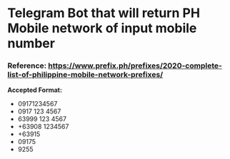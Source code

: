 # Telegram Bot that will return PH Mobile network of input mobile number

### Reference: https://www.prefix.ph/prefixes/2020-complete-list-of-philippine-mobile-network-prefixes/

**Accepted Format:**
- 09171234567
- 0917 123 4567
- 63999 123 4567
- +63908 1234567
- +63915
- 09175
- 9255
